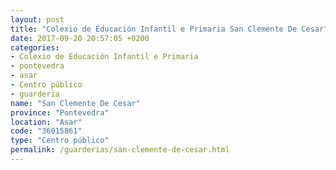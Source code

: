 ```yaml
---
layout: post
title: "Colexio de Educación Infantil e Primaria San Clemente De Cesar"
date: 2017-09-20 20:57:05 +0200
categories:
- Colexio de Educación Infantil e Primaria
- pontevedra
- asar
- Centro público
- guarderia
name: "San Clemente De Cesar"
province: "Pontevedra"
location: "Asar"
code: "36015861"
type: "Centro público"
permalink: /guarderias/san-clemente-de-cesar.html
---
```

